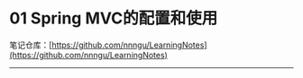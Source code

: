 # 01 Spring MVC的配置和使用

笔记仓库：[https://github.com/nnngu/LearningNotes](https://github.com/nnngu/LearningNotes)    

---

